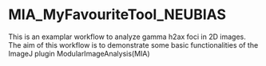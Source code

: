 # MIA_MyFavouriteTool_NEUBIAS
This is an examplar workflow to analyze gamma h2ax foci in 2D images. The aim of this workflow is to demonstrate some basic functionalities of the ImageJ plugin ModularImageAnalysis(MIA)
